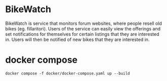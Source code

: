 # BikeWatch

BikeWatch is service that monitors forum websites, where people resell old bikes (eg. fillaritori). Users of the service can easily view the offerings and set notifications for themselves for certain listings that they are interested in. Users will then be notified of new bikes that they are interested in.

# docker compose

`docker compose -f docker/docker-compose.yaml up --build`
